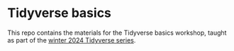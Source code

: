 # Tidyverse basics

This repo contains the materials for the Tidyverse basics workshop, taught as part of the [winter 2024 Tidyverse series](https://github.com/nuitrcs/tidyverse_winter_2024).